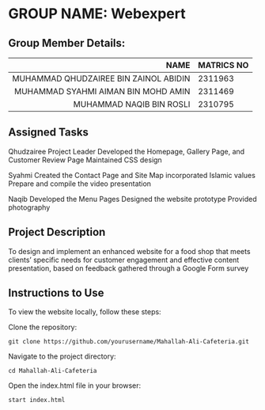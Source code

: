 # GROUP NAME: Webexpert
## Group Member Details:

| NAME | MATRICS NO |
|-----:|-----------|
|MUHAMMAD QHUDZAIREE BIN ZAINOL ABIDIN|2311963|
|MUHAMMAD SYAHMI AIMAN BIN MOHD AMIN|2311469|
|MUHAMMAD NAQIB BIN ROSLI|2310795|

## Assigned Tasks

Qhudzairee
Project Leader
Developed the Homepage, Gallery Page, and Customer Review Page
Maintained CSS design

Syahmi
Created the Contact Page and Site Map
incorporated Islamic values
Prepare and compile the video presentation

Naqib
Developed the Menu Pages
Designed the website prototype
Provided photography

## Project Description
To design and implement an enhanced website for a food shop that meets clients’ specific needs for customer engagement and effective content presentation, based on feedback gathered through a Google Form survey

## Instructions to Use
To view the website locally, follow these steps:

Clone the repository:

```
git clone https://github.com/yourusername/Mahallah-Ali-Cafeteria.git
```

Navigate to the project directory:

```
cd Mahallah-Ali-Cafeteria
```

Open the index.html file in your browser:

```
start index.html
```
